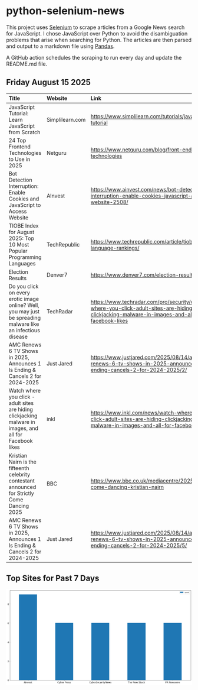 # python-selenium-news

This project uses [Selenium](https://www.seleniumhq.org/) to scrape articles from a Google News search for JavaScript.
I chose JavaScript over Python to avoid the disambiguation problems that arise when searching for Python.
The articles are then parsed and output to a markdown file using [Pandas](https://pandas.pydata.org/).

A GitHub action schedules the scraping to run every day and update the README.md file.

## Friday August 15 2025


| Title                                                                                                         | Website         | Link                                                                                                                                          |
|:--------------------------------------------------------------------------------------------------------------|:----------------|:----------------------------------------------------------------------------------------------------------------------------------------------|
| JavaScript Tutorial: Learn JavaScript from Scratch                                                            | Simplilearn.com | https://www.simplilearn.com/tutorials/javascript-tutorial                                                                                     |
| 24 Top Frontend Technologies to Use in 2025                                                                   | Netguru         | https://www.netguru.com/blog/front-end-technologies                                                                                           |
| Bot Detection Interruption: Enable Cookies and JavaScript to Access Website                                   | AInvest         | https://www.ainvest.com/news/bot-detection-interruption-enable-cookies-javascript-access-website-2508/                                        |
| TIOBE Index for August 2025: Top 10 Most Popular Programming Languages                                        | TechRepublic    | https://www.techrepublic.com/article/tiobe-index-language-rankings/                                                                           |
| Election Results                                                                                              | Denver7         | https://www.denver7.com/election-results                                                                                                      |
| Do you click on every erotic image online? Well, you may just be spreading malware like an infectious disease | TechRadar       | https://www.techradar.com/pro/security/watch-where-you-click-adult-sites-are-hiding-clickjacking-malware-in-images-and-all-for-facebook-likes |
| AMC Renews 6 TV Shows in 2025, Announces 1 Is Ending & Cancels 2 for 2024-2025                                | Just Jared      | https://www.justjared.com/2025/08/14/amc-renews-6-tv-shows-in-2025-announces-1-is-ending-cancels-2-for-2024-2025/2/                           |
| Watch where you click - adult sites are hiding clickjacking malware in images, and all for Facebook likes     | inkl            | https://www.inkl.com/news/watch-where-you-click-adult-sites-are-hiding-clickjacking-malware-in-images-and-all-for-facebook-likes              |
| Kristian Nairn is the fifteenth celebrity contestant announced for Strictly Come Dancing 2025                 | BBC             | https://www.bbc.co.uk/mediacentre/2025/strictly-come-dancing-kristian-nairn                                                                   |
| AMC Renews 6 TV Shows in 2025, Announces 1 Is Ending & Cancels 2 for 2024-2025                                | Just Jared      | https://www.justjared.com/2025/08/14/amc-renews-6-tv-shows-in-2025-announces-1-is-ending-cancels-2-for-2024-2025/5/                           |
## Top Sites for Past 7 Days

![Graph of Top Sites](https://raw.githubusercontent.com/dan-mba/python-selenium-news/main/last-week.png)

